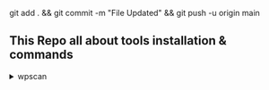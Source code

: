 git add . &&  git commit -m "File Updated" && git push -u origin main

## This Repo all about tools installation & commands

<details>
  <summary> wpscan </summary>

  <blockquote>

  <details>

  <summary> installation </summary>
  
  <blockquote>

  ```
  sudo apt install build-essential libcurl4-openssl-dev libxml2 libxml2-dev libxslt1-dev ruby-dev -y && sudo apt install ruby-full -y && sudo gem install wpscan
  ```

  </blockquote></details>

  <details><summary> Usage </summary><blockquote>

  Vulnerable theme, plugin, users
  ```
  sudo wpscan --url "https://wordpress.org" --random-user-agent --enumerate vp,vt,u -t 5 -o wordpress.org.wpscan.txt
  ```
  </blockquote></details>

  </blockquote>

</details>